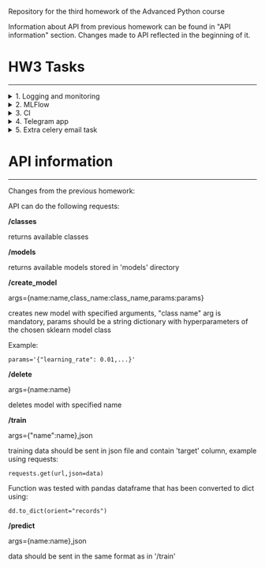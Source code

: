 Repository for the third homework of the Advanced Python course

Information about API from previous homework can be found in "API information" section. 
Changes made to API reflected in the beginning of it.
# HW3 Tasks
____
<details><summary>1. Logging and monitoring</summary>
<p>

Logging was added via 'logging' library from base python. 

Logs are saved to app.log and worker.log files on the volume named "advancedpython_homework3_logs".

You can set logs level by changing logger.setlevel() in app/api.py and worker/tasks.py.

Prometheus from dockerhub image 'prom/prometheus' has been added for monitoring.

It can be accessed from standard address 'localhost:9090', metrics can be seen at 'localhost:5000/metrics'.

Added counters by model for training and prediction requests, counter by class for create_model request 
and counter by status code for results request.

Histogram type metrics added for classes and metrics requests.
</p>
</details>
<details><summary>2. MLFlow</summary>
<p>
Added MLFlow for model and metrics tracking, 
quick setup was made with sqlite(as backend) and volume "models" as artifact store.

MongoDB was deleted and celery tasks were changed to use MLFlow.

Also added "/test" method for API that returns value for provided metric argument. 
Supported metrics can be found in class Models.metrics from models.py.

MLFlow is running on port 5050, you can access it with "http://localhost:5050/"
</p>
</details>
<details><summary>3. CI</summary>
<p>

</p>
</details>
<details><summary>4. Telegram app</summary>
<p>

</p>
</details>
<details><summary>5. Extra celery email task</summary>
<p>

</p>
</details>

# API information
___
Changes from the previous homework:


API can do the following requests:

**/classes**

returns available classes

**/models**

returns available models stored in 'models' directory

**/create_model**

args={name:name,class_name:class_name,params:params}

creates new model with specified arguments, "class name" arg is mandatory, params should be a string dictionary with hyperparameters of the chosen sklearn model class

Example:
```
params='{"learning_rate": 0.01,...}'
```

**/delete**

args={name:name}

deletes model with specified name

**/train**

args={"name":name},json

training data should be sent in json file and contain 'target' column, example using requests: 
```
requests.get(url,json=data)
```
Function was tested with pandas dataframe that has been converted to dict using:
```
dd.to_dict(orient="records")
```

**/predict**

args={name:name},json

data should be sent in the same format as in '/train'
